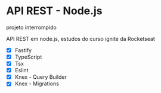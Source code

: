 # API REST - Node.js

projeto interrompido

API REST em node.js, estudos do curso ignite da Rocketseat

- [x] Fastify
- [x] TypeScript
- [x] Tsx
- [x] Eslint
- [x] Knex - Query Builder
- [x] Knex - Migrations
